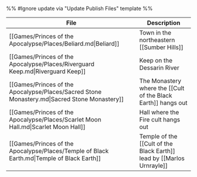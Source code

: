 %% #Ignore update via "Update Publish Files" template %% 

| File                                                                                         | Description                                                           |
| -------------------------------------------------------------------------------------------- | --------------------------------------------------------------------- |
| [[Games/Princes of the Apocalypse/Places/Beliard.md\|Beliard]]                               | Town in the northeastern [[Sumber Hills]]                             |
| [[Games/Princes of the Apocalypse/Places/Riverguard Keep.md\|Riverguard Keep]]               | Keep on the Dessarin River                                            |
| [[Games/Princes of the Apocalypse/Places/Sacred Stone Monastery.md\|Sacred Stone Monastery]] | The Monastery where the [[Cult of the Black Earth]] hangs out         |
| [[Games/Princes of the Apocalypse/Places/Scarlet Moon Hall.md\|Scarlet Moon Hall]]           | Hall where the Fire cult hangs out                                    |
| [[Games/Princes of the Apocalypse/Places/Temple of Black Earth.md\|Temple of Black Earth]]   | Temple of the [[Cult of the Black Earth]] lead by [[Marlos Urnrayle]] |
